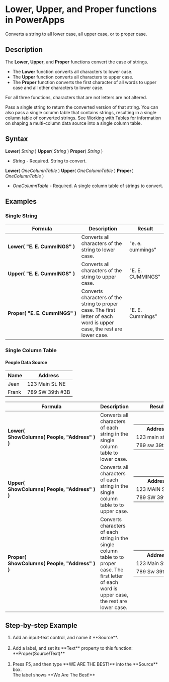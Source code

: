<properties
	pageTitle="PowerApps: Lower, Upper, and Proper functions"
	description="Reference information for the Lower, Upper, and Proper functions in PowerApps, including syntax and examples"
	services="powerapps"
	documentationCenter="na"
	authors="gregli-msft"
	manager="dwrede"
	editor=""
	tags=""/>

<tags
   ms.service="powerapps"
   ms.devlang="na"
   ms.topic="article"
   ms.tgt_pltfrm="na"
   ms.workload="na"
   ms.date="10/21/2015"
   ms.author="gregli"/>

# Lower, Upper, and Proper functions in PowerApps #

Converts a string to all lower case, all upper case, or to proper case.

## Description ##

The **Lower**, **Upper**, and **Proper** functions convert the case of strings.
- The **Lower** function converts all characters to lower case.
- The **Upper** function converts all characters to upper case.
- The **Proper** function converts the first character of all words to upper case and all other characters to lower case.

For all three functions, characters that are not letters are not altered.

Pass a single string to return the converted version of that string.  You can also pass a single column table that contains strings, resulting in a single column table of converted strings.  See [Working with Tables](file-name.md) for information on shaping a multi-column data source into a single column table. 

## Syntax ##

**Lower**( *String* )
**Upper**( *String* )
**Proper**( *String* )

- *String* - Required. String to convert.

**Lower**( *OneColumnTable* )
**Upper**( *OneColumnTable* )
**Proper**( *OneColumnTable* )

- *OneColumnTable* - Required. A single column table of strings to convert. 

## Examples ##

### Single String ###

| Formula | Description | Result |
|---------|-------------|--------|
| **Lower(&nbsp;"E.&nbsp;E.&nbsp;CummINGS"&nbsp;)** | Converts all characters of the string to lower case. | "e. e. cummings" |
| **Upper(&nbsp;"E.&nbsp;E.&nbsp;CummINGS"&nbsp;)** | Converts all characters of the string to upper case. | "E. E. CUMMINGS" |
| **Proper(&nbsp;"E.&nbsp;E.&nbsp;CummINGS"&nbsp;)** | Converts characters of the string to proper case.  The first letter of each word is upper case, the rest are lower case. | "E. E. Cummings" |

### Single Column Table

#### People Data Source ####

| Name | Address | 
|-------|---------|
| Jean |  123 Main St. NE |
| Frank | 789 SW 39th #3B |

| Formula | Description | Result |
|---------|-------------|--------|
| **Lower( ShowColumns(&nbsp;People,&nbsp;"Address"&nbsp;) )** | Converts all characters of each string in the single column table to lower case. | <table><tr><th>Address</th></tr><td>123&nbsp;main st.&nbsp;ne</td></tr><tr><td>789&nbsp;sw&nbsp;39th&nbsp;#3b</td></tr></table> |
| **Upper( ShowColumns(&nbsp;People,&nbsp;"Address"&nbsp;) )** | Converts all characters of each string in the single column table to to upper case. | <table><tr><th>Address</th></tr><td>123&nbsp;MAIN ST.&nbsp;NE</td></tr><tr><td>789&nbsp;SW&nbsp;39th&nbsp;#3B</td></tr></table> |
| **Proper( ShowColumns(&nbsp;People,&nbsp;"Address"&nbsp;) )** | Converts characters of each string in the single column table to to proper case.  The first letter of each word is upper case, the rest are lower case. | <table><tr><th>Address</th></tr><td>123&nbsp;Main St.&nbsp;Ne</td></tr><tr><td>789&nbsp;Sw&nbsp;39th&nbsp;#3b</td></tr></table> |

## Step-by-step Example ##

<ol><li>Add an input-text control, and name it **Source**.</li><br><li>Add a label, and set its **Text** property to this function:<br>**Proper(Source!Text)**</li><br><li>Press F5, and then type **WE ARE THE BEST!** into the **Source** box.<br>The label shows **We Are The Best!**</li></ol>



